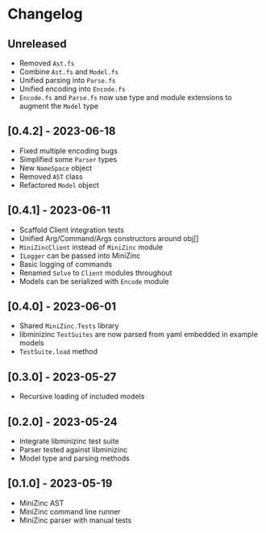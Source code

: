 # Changelog

## Unreleased
- Removed `Ast.fs` 
- Combine `Ast.fs` and `Model.fs`
- Unified parsing into `Parse.fs`
- Unified encoding into `Encode.fs`
- `Encode.fs` and `Parse.fs` now use type and module extensions to augment the `Model` type

## [0.4.2] - 2023-06-18
- Fixed multiple encoding bugs
- Simplified some `Parser` types
- New `NameSpace` object
- Removed `AST` class
- Refactored `Model` object

## [0.4.1] - 2023-06-11
- Scaffold Client integration tests
- Unified Arg/Command/Args constructors around obj[]
- `MiniZincClient` instead of `MiniZinc` module
- `ILogger` can be passed into MiniZinc
- Basic logging of commands
- Renamed `Solve` to `Client` modules throughout
- Models can be serialized with `Encode` module

## [0.4.0] - 2023-06-01
- Shared `MiniZinc.Tests` library
- libminizinc `TestSuites` are now parsed from yaml embedded in example models
- `TestSuite.load` method

## [0.3.0] - 2023-05-27
- Recursive loading of included models
 
## [0.2.0] - 2023-05-24
- Integrate libminizinc test suite 
- Parser tested against libminizinc
- Model type and parsing methods

## [0.1.0] - 2023-05-19 
- MiniZinc AST
- MiniZinc command line runner
- MiniZinc parser with manual tests